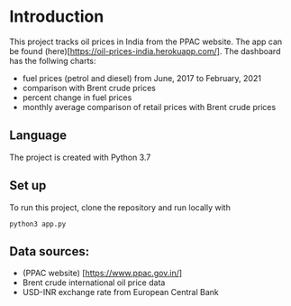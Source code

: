 # Introduction
This project tracks oil prices in India from the PPAC website. The app can be found (here)[https://oil-prices-india.herokuapp.com/].
The dashboard has the follwing charts:
- fuel prices (petrol and diesel) from June, 2017 to February, 2021
- comparison with Brent crude prices 
- percent change in fuel prices
- monthly average comparison of retail prices with Brent crude prices

## Language
The project is created with Python 3.7

## Set up

To run this project, clone the repository and run locally with
```
python3 app.py
```

## Data sources:
- (PPAC website) [https://www.ppac.gov.in/]
- Brent crude international oil price data
- USD-INR exchange rate from European Central Bank
